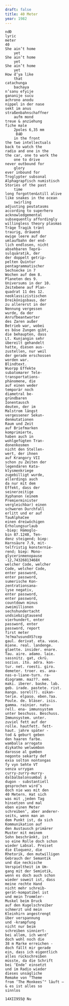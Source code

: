 ```yaml
---
draft: false
title: 40 Meter
year: 1982
---
```

	ndÐ  
	lyric  
	meter  
	40  
	She ain’t home  
		yet  
	She ain’t home  
		yet  
	She ain’t home  
		yet  
	How d’ya like  
		that  
	catachunga  
		bachaya  
	n’sanu efyije  
	gananije sucu  
	achrono anodu  
	nippel in der nase  
	sekt im anus  
	straßenbahnschaffner   
		aufm mond  
	treue & anziehung  
	fiche male  
		2poles 6,35 mm  
		­ ÐáÐ  
		in the front  
	the two intellectuals  
	back to watch the  
	radio and one in the  
	the car, one to work the  
		one to drive  
	never outbound for  
		glory  
	ever inbound for  
	Troglypter subsonal  
	Alphagrapfisch numistisch  
	Stories of the past  
		time  
	long forgotten&still alive  
	like snakes in the ocean  
		swirling  
	adjusting peutatasms  
	according to superhero  
	acknowledgemental  
	subsequently affordingly  
	willingless theory plasmas  
	Träge Tragik tränt  
	traurig, dräuend  
	ewige leere auf der  
	umlaufbahn der end-  
	lich endlosen, nicht  
	absehbaren Teprä-  
	sulquäratik, der  
	der doppelt getrip-  
	pelten Quintur  
	pentagrammatischer  
	Sechsecke in 7  
	Wochen auf dem 8.  
	Planeten des 9.  
	Universums in der 10.  
	Zeitebene auf Plan-  
	quadrat 11 des 12.   
	neoklassizistischen  
	Dreikönigsbaus, der  
	zu allererst in der  
	Nennung vergessen  
	wurde, da der  
	Anrufbeantworter  
	des Zaren außer  
	Betrieb war, wobei  
	es böse Zungen gibt,  
	die behaupten, dass  
	Lt. Kunjangin sehr  
	übereilt gehandelt  
	hatte, diesen aus-  
	zustellen, nur weil  
	der gerade erschossen  
	worden war.  
	Blindtext.  
	Wuorpp Effekte  
	subatomarer Tele-  
	transportations-  
	phänomene, die  
	auf einen weder  
	temporär noch  
	diametral be-  
	gründbaren  
	Ionentausch  
	deuten, der im  
	Malstrom längst  
	vergessener Sekun-  
	denmutationen  
	Raum und Zeit  
	auf Briefmarken  
	komprimierte,  
	haben auch in  
	wohlgefügten Tran-  
	donenkosmen  
	nicht den Stellen-  
	wert, der ihnen  
	auf Krangory VII  
	schon zu Zeiten der  
	legendären Kata-  
	klysmenkriege  
	zugebilligt wurde,  
	allerdings auch  
	da nur mit dem  
	Effekt, dass der  
	seinerzeitige  
	Xyphanon (einem  
	Premierminister  
	vergleichbar) einen  
	schweren Durchfall  
	erlitt und er auf  
	TauAlphaCee  
	einen dreiwöchigen  
	Erholungsurlaub  
	-biep: Hämoglo-  
	bin 87.1248, Ten-  
	denz steigend; biep:  
	Harnsäure 7.9, mit-  
	telfristig konsternie-  
	rend; biep: Mono-  
	glycerinmenopause  
	-12,74326813468X  
	welcher Code, welcher  
	Code, welcher Code,  
	enter password,  
	enter password,  
	sumerische Kon-  
	zentrationsana-  
	lyse negativ,  
	enter password,  
	enter password,  
	countdown minus  
	zweimillionen  
	sechshundertacht  
	undsiebzigtausend  
	vierhundert, enter  
	password, enter  
	password, report  
	first meter  
	?e?ma?usundXS?cep  
	gaul. derivat. eta. vase.  
	miene. real. landenge.  
	glaette. insider. enare.  
	Tau. aire. adamo. laie.  
	sassnitz. gat, ckrü.  
	sozius. ito. adra. kon-  
	tur. net. roesti. giro.  
	demeter. troer. es. ana-  
	nas-o-liane-turn. ra-  
	diogramm. maz??. eem.  
	maki. iberer. baske. lab.  
	geb. irade. pastete. rist.  
	mango. sorel(?). oikan-  
	terie. elpaso. eben.?aa.  
	Poule. de. bläser. isis.  
	gamma. rainier. natu-  
	rell. ena- immunsystem  
	unter beschuss. Beschuss.  
	Immunsystem. unter.  
	zuviel fett auf der  
	rolle. hautfett. fett-  
	haut. jahre später -  
	tod & geburt geben  
	den haaren farbe.  
	wamballa arrogato  
	diykatho welwombon  
	darosse al gumben  
	negonto sekarty def  
	exsa solton nontongas  
	fy vyn Sehte VT  
	senza urrygan  
	curry-zurry-murry-  
	dalbalbalonsumbal á  
	dugon - substantiell  
	gesprochen wird’s  
	doch nie was mit den  
	40 Metern. Hat sich  
	was mit ‚jeden Tag  
	hinsetzen und mal  
	eben einen Meter  
	schreiben‘, aber anderer-  
	seits, wenn man an  
	dem Punkt ist, da sich  
	Kommunikation auf  
	den Austausch primärer  
	Muster mit meinem  
	Sohn beschränkt, ist  
	so eine Rolle doch schon  
	wieder Labsal. Preiset  
	die Eloquenz, die  
	Rhetorik, den mutwilligen  
	Gebrauch der Semantik  
	und die neckische  
	Verspieltheit im Um-  
	gang mit der Semiotik,  
	wenn es doch auch schon  
	wieder soweit ist, dass  
	meine rechte Hand  
	nicht mehr schreib-  
	gerät-kompatibel ist  
	und mein Trommler-  
	Muskel beim Druck  
	auf den Kugelschreiber  
	schmerzt und mein  
	Kleinhirn angestrengt  
	über verspannung  
	und -krampfung  
	nicht nur beim  
	schreiben sinniert-  
	bei allem, ich werd’  
	doch wohl noch die  
	38 m Marke erreichen -  
	doch fällt mir gerade  
	ein, dass ich eigentlich  
	alles rückschreiben  
	müsste, da die Schrift  
	bei ‘Ende’ einsetzt  
	und im Radio wieder  
	dieses unsägliche  
	Remake von "Theme  
	from ‘The Monkees’" läuft –  
	& es ist alles so  
	sinnlos   
  
	14XII955@ Nu
